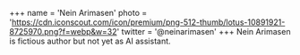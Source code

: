 +++
name = 'Nein Arimasen'
photo = 'https://cdn.iconscout.com/icon/premium/png-512-thumb/lotus-10891921-8725970.png?f=webp&w=32'
twitter = '@neinarimasen'
+++
Nein Arimasen is fictious author but not yet as AI assistant.
